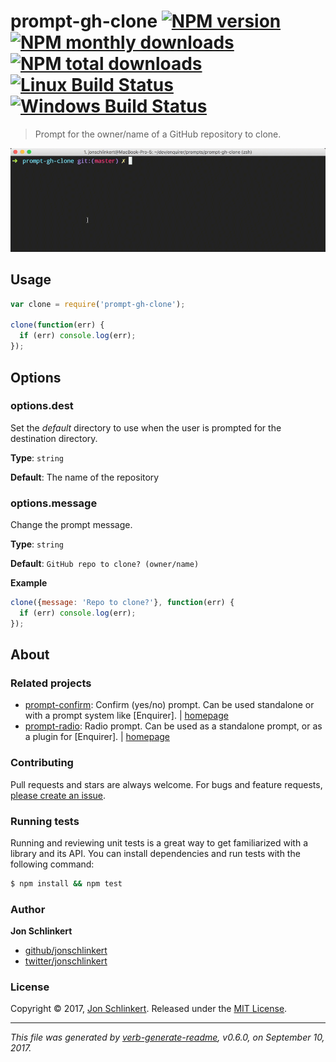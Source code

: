 # prompt-gh-clone [![NPM version](https://img.shields.io/npm/v/prompt-gh-clone.svg?style=flat)](https://www.npmjs.com/package/prompt-gh-clone) [![NPM monthly downloads](https://img.shields.io/npm/dm/prompt-gh-clone.svg?style=flat)](https://npmjs.org/package/prompt-gh-clone)  [![NPM total downloads](https://img.shields.io/npm/dt/prompt-gh-clone.svg?style=flat)](https://npmjs.org/package/prompt-gh-clone) [![Linux Build Status](https://img.shields.io/travis/enquirer/prompt-gh-clone.svg?style=flat&label=Travis)](https://travis-ci.org/enquirer/prompt-gh-clone) [![Windows Build Status](https://img.shields.io/appveyor/ci/enquirer/prompt-gh-clone.svg?style=flat&label=AppVeyor)](https://ci.appveyor.com/project/enquirer/prompt-gh-clone)

> Prompt for the owner/name of a GitHub repository to clone.

![prompt-gh-clone example](https://raw.githubusercontent.com/enquirer/prompt-gh-clone/master/example.gif)

## Usage

```js
var clone = require('prompt-gh-clone');

clone(function(err) {
  if (err) console.log(err);
});
```

## Options

### options.dest

Set the _default_ directory to use when the user is prompted for the destination directory.

**Type**: `string`

**Default**: The name of the repository

### options.message

Change the prompt message.

**Type**: `string`

**Default**: `GitHub repo to clone? (owner/name)`

**Example**

```js
clone({message: 'Repo to clone?'}, function(err) {
  if (err) console.log(err);
});
```

## About

### Related projects

* [prompt-confirm](https://www.npmjs.com/package/prompt-confirm): Confirm (yes/no) prompt. Can be used standalone or with a prompt system like [Enquirer]. | [homepage](https://github.com/enquirer/prompt-confirm "Confirm (yes/no) prompt. Can be used standalone or with a prompt system like [Enquirer].")
* [prompt-radio](https://www.npmjs.com/package/prompt-radio): Radio prompt. Can be used as a standalone prompt, or as a plugin for [Enquirer]. | [homepage](https://github.com/enquirer/prompt-radio "Radio prompt. Can be used as a standalone prompt, or as a plugin for [Enquirer].")

### Contributing

Pull requests and stars are always welcome. For bugs and feature requests, [please create an issue](../../issues/new).

### Running tests

Running and reviewing unit tests is a great way to get familiarized with a library and its API. You can install dependencies and run tests with the following command:

```sh
$ npm install && npm test
```

### Author

**Jon Schlinkert**

* [github/jonschlinkert](https://github.com/jonschlinkert)
* [twitter/jonschlinkert](https://twitter.com/jonschlinkert)

### License

Copyright © 2017, [Jon Schlinkert](https://github.com/jonschlinkert).
Released under the [MIT License](LICENSE).

***

_This file was generated by [verb-generate-readme](https://github.com/verbose/verb-generate-readme), v0.6.0, on September 10, 2017._